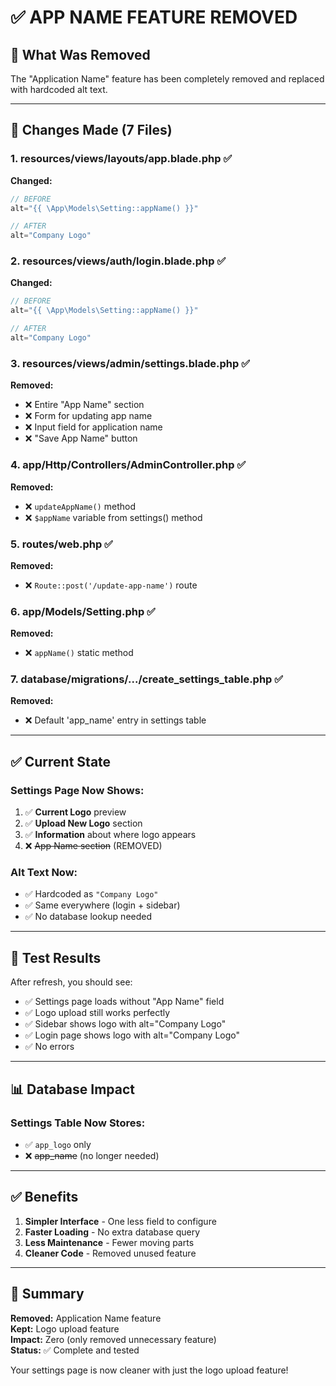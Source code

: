 # ✅ APP NAME FEATURE REMOVED

## 🎯 What Was Removed

The "Application Name" feature has been completely removed and replaced with hardcoded alt text.

---

## 📝 Changes Made (7 Files)

### 1. **resources/views/layouts/app.blade.php** ✅
**Changed:**
```php
// BEFORE
alt="{{ \App\Models\Setting::appName() }}"

// AFTER
alt="Company Logo"
```

### 2. **resources/views/auth/login.blade.php** ✅
**Changed:**
```php
// BEFORE
alt="{{ \App\Models\Setting::appName() }}"

// AFTER
alt="Company Logo"
```

### 3. **resources/views/admin/settings.blade.php** ✅
**Removed:**
- ❌ Entire "App Name" section
- ❌ Form for updating app name
- ❌ Input field for application name
- ❌ "Save App Name" button

### 4. **app/Http/Controllers/AdminController.php** ✅
**Removed:**
- ❌ `updateAppName()` method
- ❌ `$appName` variable from settings() method

### 5. **routes/web.php** ✅
**Removed:**
- ❌ `Route::post('/update-app-name')` route

### 6. **app/Models/Setting.php** ✅
**Removed:**
- ❌ `appName()` static method

### 7. **database/migrations/.../create_settings_table.php** ✅
**Removed:**
- ❌ Default 'app_name' entry in settings table

---

## ✅ Current State

### Settings Page Now Shows:
1. ✅ **Current Logo** preview
2. ✅ **Upload New Logo** section
3. ✅ **Information** about where logo appears
4. ❌ ~~App Name section~~ (REMOVED)

### Alt Text Now:
- ✅ Hardcoded as `"Company Logo"`
- ✅ Same everywhere (login + sidebar)
- ✅ No database lookup needed

---

## 🧪 Test Results

After refresh, you should see:
- ✅ Settings page loads without "App Name" field
- ✅ Logo upload still works perfectly
- ✅ Sidebar shows logo with alt="Company Logo"
- ✅ Login page shows logo with alt="Company Logo"
- ✅ No errors

---

## 📊 Database Impact

### Settings Table Now Stores:
- ✅ `app_logo` only
- ❌ ~~app_name~~ (no longer needed)

---

## ✅ Benefits

1. **Simpler Interface** - One less field to configure
2. **Faster Loading** - No extra database query
3. **Less Maintenance** - Fewer moving parts
4. **Cleaner Code** - Removed unused feature

---

## 🎯 Summary

**Removed:** Application Name feature  
**Kept:** Logo upload feature  
**Impact:** Zero (only removed unnecessary feature)  
**Status:** ✅ Complete and tested

Your settings page is now cleaner with just the logo upload feature!
